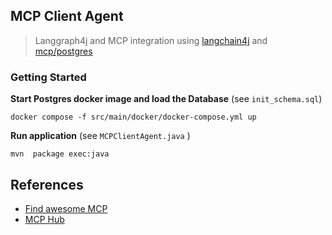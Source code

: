 ## MCP Client Agent
> Langgraph4j and MCP integration using [langchain4j](https://docs.langchain4j.dev) and [mcp/postgres](https://hub.docker.com/mcp/server/postgres/overview)



### Getting Started

**Start Postgres docker image and load the Database** (see `init_schema.sql`)
```
docker compose -f src/main/docker/docker-compose.yml up
```

**Run application** (see `MCPClientAgent.java` )

```
mvn  package exec:java
```


## References

* [Find awesome MCP ](https://mcp.so)
* [MCP Hub](https://hub.docker.com/mcp)